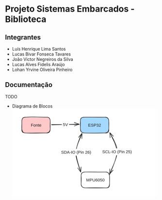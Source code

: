 # Projeto Sistemas Embarcados - Biblioteca

## Integrantes

- Luís Henrique Lima Santos
- Lucas Bivar Fonseca Tavares
- João Victor Negreiros da Silva
- Lucas Alves Fidelis Araújo
- Lohan Yrvine Oliveira Pinheiro

## Documentação

TODO

- Diagrama de Blocos
![Diagrama de Blocos](./diagrams/diagrama_de_blocos.png)
